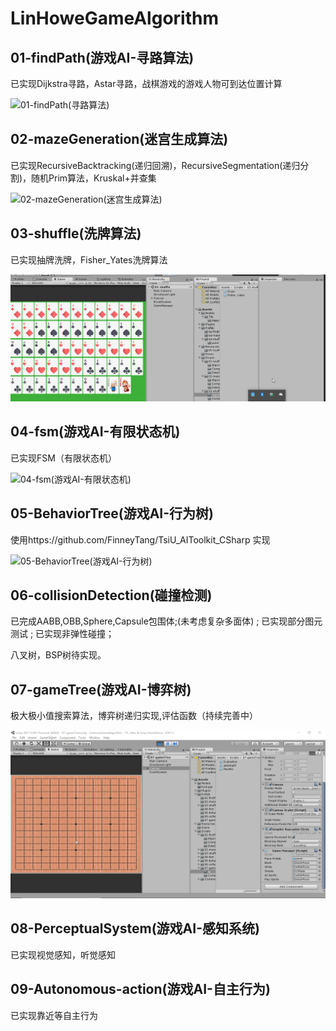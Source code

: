 

# LinHoweGameAlgorithm

## 01-findPath(游戏AI-寻路算法)

已实现Dijkstra寻路，Astar寻路，战棋游戏的游戏人物可到达位置计算

![01-findPath(寻路算法)](http://p9sfkx5v1.bkt.clouddn.com/01-findpath.gif)

## 02-mazeGeneration(迷宫生成算法)

已实现RecursiveBacktracking(递归回溯)，RecursiveSegmentation(递归分割)，随机Prim算法，Kruskal+并查集

![02-mazeGeneration(迷宫生成算法)](http://p9sfkx5v1.bkt.clouddn.com/02-mazeGeneration.gif)



## 03-shuffle(洗牌算法)

已实现抽牌洗牌，Fisher_Yates洗牌算法

![03-shuffle(洗牌算法)](https://raw.githubusercontent.com/IceLanguage/icelanguage.github.io/master/images/03-03-shuffle.gif)

## 04-fsm(游戏AI-有限状态机)

已实现FSM（有限状态机）

![04-fsm(游戏AI-有限状态机)](https://raw.githubusercontent.com/IceLanguage/icelanguage.github.io/master/images/04-fsm.gif)

## 05-BehaviorTree(游戏AI-行为树)

使用https://github.com/FinneyTang/TsiU_AIToolkit_CSharp 实现

![05-BehaviorTree(游戏AI-行为树)](http://p9sfkx5v1.bkt.clouddn.com/05-behaviorTree.gif)

## 06-collisionDetection(碰撞检测)

已完成AABB,OBB,Sphere,Capsule包围体;(未考虑复杂多面体) ; 已实现部分图元测试 ; 已实现非弹性碰撞；

八叉树，BSP树待实现。



## 07-gameTree(游戏AI-博弈树)

极大极小值搜索算法，博弈树递归实现,评估函数（持续完善中）

![07-gameTree(游戏AI-博弈树)](https://raw.githubusercontent.com/IceLanguage/icelanguage.github.io/master/images/gobangAI.gif)



## 08-PerceptualSystem(游戏AI-感知系统)

已实现视觉感知，听觉感知



## 09-Autonomous-action(游戏AI-自主行为)

已实现靠近等自主行为